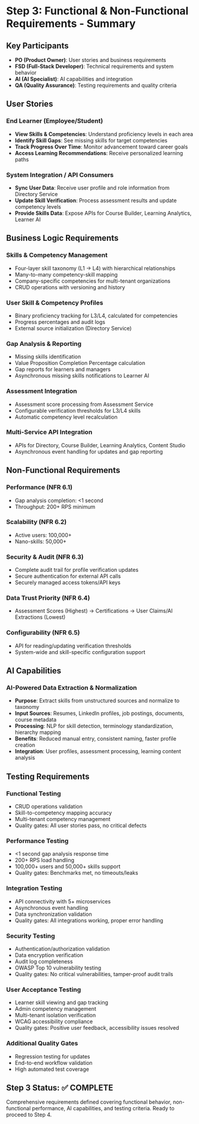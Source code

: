 # Step 3: Functional & Non-Functional Requirements - Summary

## Key Participants
- **PO (Product Owner)**: User stories and business requirements
- **FSD (Full-Stack Developer)**: Technical requirements and system behavior
- **AI (AI Specialist)**: AI capabilities and integration
- **QA (Quality Assurance)**: Testing requirements and quality criteria

## User Stories
### End Learner (Employee/Student)
- **View Skills & Competencies**: Understand proficiency levels in each area
- **Identify Skill Gaps**: See missing skills for target competencies
- **Track Progress Over Time**: Monitor advancement toward career goals
- **Access Learning Recommendations**: Receive personalized learning paths

### System Integration / API Consumers
- **Sync User Data**: Receive user profile and role information from Directory Service
- **Update Skill Verification**: Process assessment results and update competency levels
- **Provide Skills Data**: Expose APIs for Course Builder, Learning Analytics, Learner AI

## Business Logic Requirements
### Skills & Competency Management
- Four-layer skill taxonomy (L1 → L4) with hierarchical relationships
- Many-to-many competency-skill mapping
- Company-specific competencies for multi-tenant organizations
- CRUD operations with versioning and history

### User Skill & Competency Profiles
- Binary proficiency tracking for L3/L4, calculated for competencies
- Progress percentages and audit logs
- External source initialization (Directory Service)

### Gap Analysis & Reporting
- Missing skills identification
- Value Proposition Completion Percentage calculation
- Gap reports for learners and managers
- Asynchronous missing skills notifications to Learner AI

### Assessment Integration
- Assessment score processing from Assessment Service
- Configurable verification thresholds for L3/L4 skills
- Automatic competency level recalculation

### Multi-Service API Integration
- APIs for Directory, Course Builder, Learning Analytics, Content Studio
- Asynchronous event handling for updates and gap reporting

## Non-Functional Requirements
### Performance (NFR 6.1)
- Gap analysis completion: <1 second
- Throughput: 200+ RPS minimum

### Scalability (NFR 6.2)
- Active users: 100,000+
- Nano-skills: 50,000+

### Security & Audit (NFR 6.3)
- Complete audit trail for profile verification updates
- Secure authentication for external API calls
- Securely managed access tokens/API keys

### Data Trust Priority (NFR 6.4)
- Assessment Scores (Highest) → Certifications → User Claims/AI Extractions (Lowest)

### Configurability (NFR 6.5)
- API for reading/updating verification thresholds
- System-wide and skill-specific configuration support

## AI Capabilities
### AI-Powered Data Extraction & Normalization
- **Purpose**: Extract skills from unstructured sources and normalize to taxonomy
- **Input Sources**: Resumes, LinkedIn profiles, job postings, documents, course metadata
- **Processing**: NLP for skill detection, terminology standardization, hierarchy mapping
- **Benefits**: Reduced manual entry, consistent naming, faster profile creation
- **Integration**: User profiles, assessment processing, learning content analysis

## Testing Requirements
### Functional Testing
- CRUD operations validation
- Skill-to-competency mapping accuracy
- Multi-tenant competency management
- Quality gates: All user stories pass, no critical defects

### Performance Testing
- <1 second gap analysis response time
- 200+ RPS load handling
- 100,000+ users and 50,000+ skills support
- Quality gates: Benchmarks met, no timeouts/leaks

### Integration Testing
- API connectivity with 5+ microservices
- Asynchronous event handling
- Data synchronization validation
- Quality gates: All integrations working, proper error handling

### Security Testing
- Authentication/authorization validation
- Data encryption verification
- Audit log completeness
- OWASP Top 10 vulnerability testing
- Quality gates: No critical vulnerabilities, tamper-proof audit trails

### User Acceptance Testing
- Learner skill viewing and gap tracking
- Admin competency management
- Multi-tenant isolation verification
- WCAG accessibility compliance
- Quality gates: Positive user feedback, accessibility issues resolved

### Additional Quality Gates
- Regression testing for updates
- End-to-end workflow validation
- High automated test coverage

## Step 3 Status: ✅ COMPLETE
Comprehensive requirements defined covering functional behavior, non-functional performance, AI capabilities, and testing criteria. Ready to proceed to Step 4.


